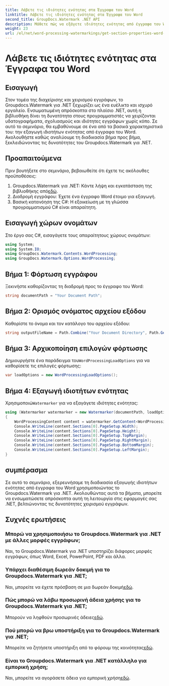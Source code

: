 ```yaml
---
title: Λάβετε τις ιδιότητες ενότητας στα Έγγραφα του Word
linktitle: Λάβετε τις ιδιότητες ενότητας στα Έγγραφα του Word
second_title: GroupDocs.Watermark .NET API
description: Μάθετε πώς να εξάγετε ιδιότητες ενότητας από έγγραφα του Word χρησιμοποιώντας το υδατογράφημα Groupdocs για .NET. Βελτιώστε τις δυνατότητες χειρισμού εγγράφων σας χωρίς κόπο.
weight: 23
url: /el/net/word-processing-watermarkings/get-section-properties-word-docs/
---
```


# Λάβετε τις ιδιότητες ενότητας στα Έγγραφα του Word

## Εισαγωγή
Στον τομέα της διαχείρισης και χειρισμού εγγράφων, το Groupdocs.Watermark για .NET ξεχωρίζει ως ένα ευέλικτο και ισχυρό εργαλείο. Ενσωματωμένη απρόσκοπτα στο πλαίσιο .NET, αυτή η βιβλιοθήκη δίνει τη δυνατότητα στους προγραμματιστές να χειρίζονται υδατογραφήματα, σχολιασμούς και ιδιότητες εγγράφων χωρίς κόπο. Σε αυτό το σεμινάριο, θα εμβαθύνουμε σε ένα από τα βασικά χαρακτηριστικά του: την εξαγωγή ιδιοτήτων ενότητας από έγγραφα του Word. Ακολουθήστε καθώς αναλύουμε τη διαδικασία βήμα προς βήμα, ξεκλειδώνοντας τις δυνατότητες του Groupdocs.Watermark για .NET.
## Προαπαιτούμενα
Πριν βουτήξετε στο σεμινάριο, βεβαιωθείτε ότι έχετε τις ακόλουθες προϋποθέσεις:
1.  Groupdocs.Watermark για .NET: Κάντε λήψη και εγκατάσταση της βιβλιοθήκης από[εδώ](https://releases.groupdocs.com/Watermark/net/).
2. Διαδρομή εγγράφου: Έχετε ένα έγγραφο Word έτοιμο για εξαγωγή.
3. Βασική κατανόηση της C#: Η εξοικείωση με τη γλώσσα προγραμματισμού C# είναι απαραίτητη.

## Εισαγωγή χώρων ονομάτων
Στο έργο σας C#, εισαγάγετε τους απαραίτητους χώρους ονομάτων:
```csharp
using System;
using System.IO;
using GroupDocs.Watermark.Contents.WordProcessing;
using GroupDocs.Watermark.Options.WordProcessing;
```
## Βήμα 1: Φόρτωση εγγράφου
Ξεκινήστε καθορίζοντας τη διαδρομή προς το έγγραφο του Word:
```csharp
string documentPath = "Your Document Path";
```
## Βήμα 2: Ορισμός ονόματος αρχείου εξόδου
Καθορίστε το όνομα και τον κατάλογο του αρχείου εξόδου:
```csharp
string outputFileName = Path.Combine("Your Document Directory", Path.GetFileName(documentPath));
```
## Βήμα 3: Αρχικοποίηση επιλογών φόρτωσης
 Δημιουργήστε ένα παράδειγμα του`WordProcessingLoadOptions` για να καθορίσετε τις επιλογές φόρτωσης:
```csharp
var loadOptions = new WordProcessingLoadOptions();
```
## Βήμα 4: Εξαγωγή ιδιοτήτων ενότητας
 Χρησιμοποιώ`Watermarker` για να εξαγάγετε ιδιότητες ενότητας:
```csharp
using (Watermarker watermarker = new Watermarker(documentPath, loadOptions))
{
    WordProcessingContent content = watermarker.GetContent<WordProcessingContent>();
    Console.WriteLine(content.Sections[0].PageSetup.Width);
    Console.WriteLine(content.Sections[0].PageSetup.Height);
    Console.WriteLine(content.Sections[0].PageSetup.TopMargin);
    Console.WriteLine(content.Sections[0].PageSetup.RightMargin);
    Console.WriteLine(content.Sections[0].PageSetup.BottomMargin);
    Console.WriteLine(content.Sections[0].PageSetup.LeftMargin);
}
```

## συμπέρασμα
Σε αυτό το σεμινάριο, εξερευνήσαμε τη διαδικασία εξαγωγής ιδιοτήτων ενότητας από έγγραφα του Word χρησιμοποιώντας το Groupdocs.Watermark για .NET. Ακολουθώντας αυτά τα βήματα, μπορείτε να ενσωματώσετε απρόσκοπτα αυτή τη λειτουργία στις εφαρμογές σας .NET, βελτιώνοντας τις δυνατότητες χειρισμού εγγράφων.
## Συχνές ερωτήσεις
### Μπορώ να χρησιμοποιήσω το Groupdocs.Watermark για .NET με άλλες μορφές εγγράφων;
Ναι, το Groupdocs.Watermark για .NET υποστηρίζει διάφορες μορφές εγγράφων, όπως Word, Excel, PowerPoint, PDF και άλλα.
### Υπάρχει διαθέσιμη δωρεάν δοκιμή για το Groupdocs.Watermark για .NET;
 Ναι, μπορείτε να έχετε πρόσβαση σε μια δωρεάν δοκιμή[εδώ](https://releases.groupdocs.com/).
### Πώς μπορώ να λάβω προσωρινή άδεια χρήσης για το Groupdocs.Watermark για .NET;
 Μπορούν να ληφθούν προσωρινές άδειες[εδώ](https://purchase.groupdocs.com/temporary-license/).
### Πού μπορώ να βρω υποστήριξη για το Groupdocs.Watermark για .NET;
 Μπορείτε να ζητήσετε υποστήριξη από το φόρουμ της κοινότητας[εδώ](https://forum.groupdocs.com/c/watermark/19).
### Είναι το Groupdocs.Watermark για .NET κατάλληλο για εμπορική χρήση;
 Ναι, μπορείτε να αγοράσετε άδεια για εμπορική χρήση[εδώ](https://purchase.groupdocs.com/buy).